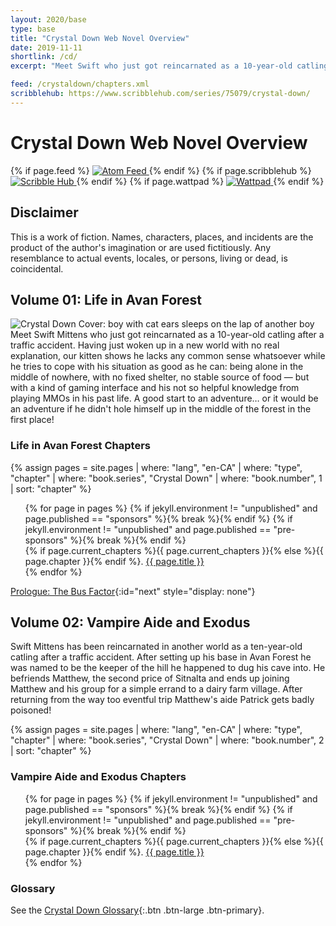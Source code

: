```yaml
---
layout: 2020/base
type: base
title: "Crystal Down Web Novel Overview"
date: 2019-11-11
shortlink: /cd/
excerpt: "Meet Swift who just got reincarnated as a 10-year-old catling after a traffic accident. Having just woken up in a new world with no real explanation, our kitten shows he lacks any common sense whatsoever…"

feed: /crystaldown/chapters.xml
scribblehub: https://www.scribblehub.com/series/75079/crystal-down/
---
```

<script type="application/ld+json">
{
  "@context": "https://schema.org",
  "@type": "BreadcrumbList",
  "itemListElement": [{
    "@type": "ListItem",
    "position": 0,
    "name": "{{ site.title }}",
    "item": "{{ "/" | absolute_url }}"
  }, {
    "@type": "ListItem",
    "position": 1,
    "name": "Crystal Down",
    "item": "{{ "/crystaldown/" | absolute_url }}"
  }]
}
</script>

<!-- markdownlint-disable MD025 -->
# Crystal Down Web Novel Overview

<!-- markdownlint-disable MD033 -->
<p class="social icons">
  {% if page.feed %}
  <link rel="alternate" type="application/atom+xml" href="{{ page.feed | absolute_url }}" title="{{ page.book.title }} Chapters Atom Feed">
  <a rel="alternate" type="application/atom+xml"
   href="{{ page.feed | absolute_url }}"
   title="{{ page.book.title }} Chapters Atom Feed">
    <img src="{{ '/assets/images/feed.png' | prepend: site.static_url | absolute_url }}" alt="Atom Feed">
  </a>
  {% endif %}
  {% if page.scribblehub %}
  <a href="{{ page.scribblehub }}" rel="alternate"
    target="_blank" rel="noopener nofollow" title="{{ page.book.title }} on Scribble Hub">
    <img src="{{ '/assets/images/scribblehub.png' | prepend: site.static_url | absolute_url }}" alt="Scribble Hub">
  </a>
  {% endif %}
  {% if page.wattpad %}
  <a href="{{ page.wattpad }}" rel="alternate"
    target="_blank" rel="noopener nofollow" title="{{ page.book.title }} on Wattpad">
    <img src="{{ '/assets/images/wattpad.png' | prepend: site.static_url | absolute_url }}" alt="Wattpad">
  </a>
  {% endif %}
</p>
<!-- markdownlint-enable MD033 -->

## Disclaimer

This is a work of fiction.
Names, characters, places, and incidents are the product of the author's imagination or are used fictitiously.
Any resemblance to actual events, locales, or persons, living or dead, is coincidental.

## Volume&nbsp;01: Life&nbsp;in&nbsp;Avan&nbsp;Forest

<script type="application/ld+json">
{
  "@context": "https://schema.org",
  "@type": "Book",
  "url": "{{ page.url | absolute_url }}#volume01-lifeinavanforest",
  "name": "{{ site.title }} 1: Life in Avan Forest",
  "position": "1",
  "copyrightYear": "2019-2020",
  "inLanguage": "en-CA",
  "author": {
    "@type": "Person", {% assign author = site.data.staff | where: "id", page.author | last %}
    "name": "{{ author.name }}",
    "url": "{{ author.url }}"
  },
  "publisher": {
    "@type": "Person",
    "name": "{{ author.name }}",
    "url": "{{ author.url }}"
  }
}
</script>

<!-- markdownlint-disable MD033 -->
<div class="row">
<div class="col-12 col-md-3">
<img src="{{ page.path | replace: 'index.md', '/thumbnail.jpg' | prepend: '/' | prepend: site.static_url }}" alt="Crystal Down Cover: boy with cat ears sleeps on the lap of another boy">
</div>
<div class="col-12 col-md-9">
Meet Swift Mittens who just got reincarnated as a 10-year-old catling after a traffic accident.
Having just woken up in a new world with no real explanation, our kitten shows he lacks any common sense whatsoever while he tries to cope with his situation as good as he can: being alone in the middle of nowhere, with no fixed shelter, no stable source of food — but with a kind of gaming interface and his not so helpful knowledge from playing MMOs in his past life.
A good start to an adventure… or it would be an adventure if he didn't hole himself up in the middle of the forest in the first place!

<h3 class="mt-3">Life in Avan Forest Chapters</h3>

{% assign pages = site.pages
  | where: "lang", "en-CA"
  | where: "type", "chapter"
  | where: "book.series", "Crystal Down"
  | where: "book.number", 1
  | sort: "chapter" %}

<ul style="list-style: none">{% for page in pages %}
{% if jekyll.environment != "unpublished" and page.published == "sponsors" %}{% break %}{% endif %}
{% if jekyll.environment != "unpublished" and page.published == "pre-sponsors" %}{% break %}{% endif %}
  <li><span class="count w-3">{% if page.current_chapters %}{{ page.current_chapters }}{% else %}{{ page.chapter }}{% endif %}.</span> <a href="{{ page.url }}">{{ page.title }}</a></li>{% endfor %}
</ul>
<!-- markdownlint-enable MD033 -->
</div>
</div>

[Prologue: The Bus Factor](./01-life-in-avan-forest/00-prologue-the-bus-factor/){:id="next" style="display: none"}

## Volume&nbsp;02: Vampire&nbsp;Aide&nbsp;and&nbsp;Exodus

<script type="application/ld+json">
{
  "@context": "https://schema.org",
  "@type": "Book",
  "url": "{{ page.url | absolute_url }}#volume02-vampireaideandexodus",
  "name": "{{ site.title }} 2: Vampire Aide and Exodus",
  "position": "1",
  "copyrightYear": "2020",
  "inLanguage": "en-CA",
  "author": {
    "@type": "Person", {% assign author = site.data.staff | where: "id", page.author | last %}
    "name": "{{ author.name }}",
    "url": "{{ author.url }}"
  },
  "publisher": {
    "@type": "Person",
    "name": "{{ author.name }}",
    "url": "{{ author.url }}"
  }
}
</script>

Swift Mittens has been reincarnated in another world as a ten-year-old catling after a traffic accident.
After setting up his base in Avan Forest he was named to be the keeper of the hill he happened to dug his cave into.
He befriends Matthew, the second price of Sitnalta and ends up joining Matthew and his group for a simple errand to a dairy farm village.
After returning from the way too eventful trip Matthew's aide Patrick gets badly poisoned!

{% assign pages = site.pages
  | where: "lang", "en-CA"
  | where: "type", "chapter"
  | where: "book.series", "Crystal Down"
  | where: "book.number", 2
  | sort: "chapter" %}

### Vampire Aide and Exodus Chapters

<!-- markdownlint-disable MD033 -->
<ul style="list-style: none">{% for page in pages %}
{% if jekyll.environment != "unpublished" and page.published == "sponsors" %}{% break %}{% endif %}
{% if jekyll.environment != "unpublished" and page.published == "pre-sponsors" %}{% break %}{% endif %}
  <li><span class="count w-3">{% if page.current_chapters %}{{ page.current_chapters }}{% else %}{{ page.chapter }}{% endif %}.</span> <a href="{{ page.url }}">{{ page.title }}</a></li>{% endfor %}
</ul>
<!-- markdownlint-enable MD033 -->

### Glossary

See the [Crystal Down Glossary](./glossary/){:.btn .btn-large .btn-primary}.
